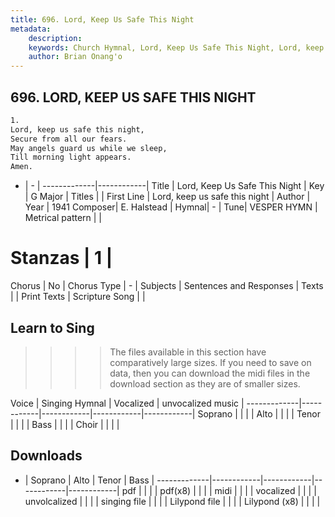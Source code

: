 ```yaml
---
title: 696. Lord, Keep Us Safe This Night
metadata:
    description: 
    keywords: Church Hymnal, Lord, Keep Us Safe This Night, Lord, keep us safe this night, 
    author: Brian Onang'o
---
```



## 696. LORD, KEEP US SAFE THIS NIGHT

```txt
1.
Lord, keep us safe this night, 
Secure from all our fears. 
May angels guard us while we sleep, 
Till morning light appears. 
Amen.
```

- |   -  |
-------------|------------|
Title | Lord, Keep Us Safe This Night |
Key | G Major |
Titles |  |
First Line | Lord, keep us safe this night |
Author | 
Year | 1941
Composer| E. Halstead |
Hymnal|  - |
Tune| VESPER HYMN |
Metrical pattern | |
# Stanzas | 1 |
Chorus | No |
Chorus Type | - |
Subjects | Sentences and Responses |
Texts |  |
Print Texts | 
Scripture Song |  |
  
## Learn to Sing

>>>> The files available in this section have comparatively large sizes. If you need to save on data, then you can download the midi files in the download section as they are of smaller sizes.

Voice |  Singing Hymnal | Vocalized | unvocalized music |
-------------|------------|------------|------------|------------|
Soprano | | | |
Alto | | | |
Tenor | | | |
Bass | | | |
Choir | | | |

## Downloads

- |  Soprano | Alto | Tenor | Bass |
-------------|------------|------------|------------|------------|
pdf | | | |
pdf(x8) | | | |
midi | | | |
vocalized | | | |
unvolcalized | | | |
singing file | | | |
Lilypond file | | | |
Lilypond (x8) | | | |
  